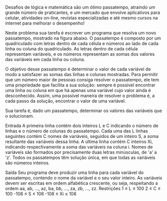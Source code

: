 Desafios de lógica e matemática são um ótimo passatempo, atraindo um grande número de praticantes, e um mercado que envolve aplicativos para celular, atividades on-line, revistas especializadas e até mesmo cursos na internet para melhorar o desempenho!

Neste problema sua tarefa é escrever um programa que resolva um novo passatempo, mostrado na figura abaixo. O passatempo é composto por um quadriculado com letras dentro de cada célula e números ao lado de cada linha ou coluna do quadriculado. As letras dentro de cada célula representam variáveis, e os números representam as somas dos valores das variáveis em cada linha ou coluna.


O objetivo desse passatempo é determinar o valor de cada variável de modo a satisfazer as somas das linhas e colunas mostradas. Para permitir que um número maior de pessoas consiga resolver o passatempo, ele tem uma propriedade que facilita a sua solução: sempre é possível encontrar uma linha ou coluna em que há apenas uma variável cujo valor ainda é desconhecido. Assim, uma possível maneira de resolver o problema é, a cada passo da solução, encontrar o valor de uma variável.

Sua tarefa é, dado um passatempo, determinar os valores das variáveis que o solucionam.

Entrada
A primeira linha contém dois inteiros L e C indicando o número de linhas e o número de colunas do passatempo. Cada uma das L linhas seguintes contém C nomes de variáveis, seguidos de um inteiro S, a soma resultante das variáveis dessa linha. A última linha contém C inteiros Xi, indicando respectivamente a soma das variáveis na coluna i. Nomes de variáveis são formados por precisamente duas letras minúsculas, de 'a' a 'z'. Todos os passatempos têm solução única, em que todas as variáveis são números inteiros.

Saída
Seu programa deve produzir uma linha para cada variável do passatempo, contendo o nome da variável e o seu valor inteiro. As variáveis devem ser escritas em ordem alfabética crescente, ou seja, respeitando a ordem aa, ab, …, az, ba, bb, …, za, zb, …, zz.
Restrições
1 ≤ L ≤ 100
2 ≤ C ≤ 100
-108 ≤ S ≤ 108
-108 ≤ Xi ≤ 108